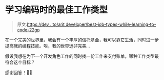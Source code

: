 # 学习编码时的最佳工作类型

> 原文:[https://dev . to/arit developer/best-job-types-while-learning-to-code-22gp](https://dev.to/aritdeveloper/best-job-types-while-learning-to-code-22gp)

在一个完美的世界里，我会有一个丰厚的信托基金，我可以靠它生活，同时进一步提高我的编程技能。唉，我的世界远非完美...

假设我想在为下一个开发角色工作的同时找一份工作来支付账单，哪种工作类型最符合这个目标？

感谢回答！👋🏾